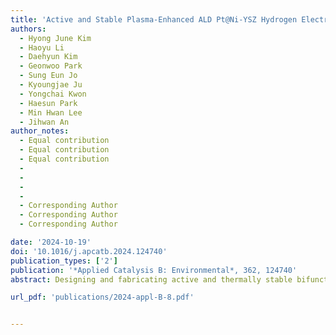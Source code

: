 ```yaml
---
title: 'Active and Stable Plasma-Enhanced ALD Pt@Ni-YSZ Hydrogen Electrode for Steam Reversible Solid Oxide Cells'
authors:
  - Hyong June Kim
  - Haoyu Li
  - Daehyun Kim
  - Geonwoo Park
  - Sung Eun Jo
  - Kyoungjae Ju
  - Yongchai Kwon
  - Haesun Park
  - Min Hwan Lee
  - Jihwan An
author_notes:
  - Equal contribution
  - Equal contribution
  - Equal contribution
  - 
  - 
  - 
  - 
  - Corresponding Author
  - Corresponding Author
  - Corresponding Author

date: '2024-10-19'
doi: '10.1016/j.apcatb.2024.124740'
publication_types: ['2']
publication: '*Applied Catalysis B: Environmental*, 362, 124740'
abstract: Designing and fabricating active and thermally stable bifunctional catalysts with minimal noble metal loadings are crucial for reversible solid oxide cells (rSOCs). This study employed Pt nanoparticles fabricated via plasma-enhanced atomic layer deposition (PEALD) to a nickel-yttria stabilized zirconia (Ni-YSZ) electrode to serve as effective catalysts in fuel cell and electrolysis modes. Despite the minimal Pt catalyst loading (<1 μg cm–2), the PEALD Pt@Ni-YSZ catalytic electrode exhibited superior electrochemical performance, (20 % higher than the bare cell), both in the fuel cell and electrolysis modes. Remarkably, this performance is sustained without any degradation over a 50 h duration at 700 °C. Dissimilar stabilization behaviors of the Pt catalysts occurred as distributed fine particles on Ni and anchored coarsened particles at the grain boundaries on YSZ surfaces. Furthermore, the mechanism of the enhanced hydrogen evolution/oxidation reactions with the PEALD Pt@Ni-YSZ electrode was verified using density functional theory simulations.

url_pdf: 'publications/2024-appl-B-8.pdf'


---
```



<!--- Supplementary notes can be added here, including [code and math](https://wowchemy.com/docs/content/writing-markdown-latex/). --->